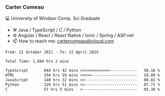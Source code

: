 ### Carter Comeau

💻 University of Windsor Comp. Sci Graduate

- ⚒️ Java / TypeScript / C / Python
- ⚙️ Angular / React / React Native / Ionic / Spring / ASP.net
- 📫 How to reach me: cartercomeau@icloud.com

<!--START_SECTION:waka-->

```txt
From: 21 October 2021 - To: 22 April 2025

Total Time: 1,684 hrs 2 mins

TypeScript       844 hrs 42 mins >>>>>>>>>>>>>------------   50.16 %
HTML             334 hrs 59 mins >>>>>--------------------   19.89 %
JavaScript       148 hrs 32 mins >>-----------------------   08.82 %
Python           129 hrs 51 mins >>-----------------------   07.71 %
C                57 hrs 5 mins   >------------------------   03.39 %
```

<!--END_SECTION:waka-->
